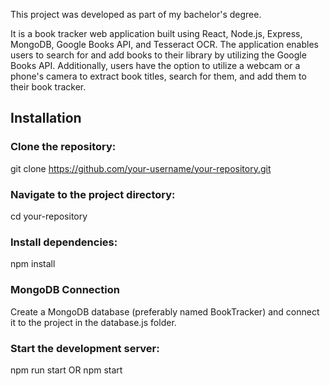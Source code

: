 This project was developed as part of my bachelor's degree. 

It is a book tracker web application built using React, Node.js, Express, MongoDB, Google Books API, and Tesseract OCR. The application enables users to search for and add books to their library by utilizing the Google Books API. Additionally, users have the option to utilize a webcam or a phone's camera to extract book titles, search for them, and add them to their book tracker.

## Installation

###  Clone the repository:

   git clone https://github.com/your-username/your-repository.git

### Navigate to the project directory:
   cd your-repository

### Install dependencies:
   npm install

### MongoDB Connection
Create a MongoDB database (preferably named BookTracker) and connect it to the project in the database.js folder.

### Start the development server:
  npm run start 
  OR
  npm start
